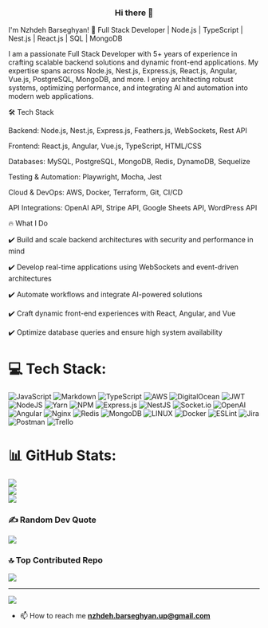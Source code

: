                                               
<div id="header" align="center">
  
  ### Hi there 👋
</div>

I'm Nzhdeh Barseghyan!
🚀 Full Stack Developer | Node.js | TypeScript | Nest.js | React.js | SQL | MongoDB

I am a passionate Full Stack Developer with 5+ years of experience in crafting scalable backend solutions and dynamic front-end applications. My expertise spans across Node.js, Nest.js, Express.js, React.js, Angular, Vue.js, PostgreSQL, MongoDB, and more. I enjoy architecting robust systems, optimizing performance, and integrating AI and automation into modern web applications.

🛠️ Tech Stack

Backend: Node.js, Nest.js, Express.js, Feathers.js, WebSockets, Rest API

Frontend: React.js, Angular, Vue.js, TypeScript, HTML/CSS

Databases: MySQL, PostgreSQL, MongoDB, Redis, DynamoDB, Sequelize

Testing & Automation: Playwright, Mocha, Jest


Cloud & DevOps: AWS, Docker, Terraform, Git, CI/CD

API Integrations: OpenAI API, Stripe API, Google Sheets API, WordPress API

🔥 What I Do

✔️ Build and scale backend architectures with security and performance in mind

✔️ Develop real-time applications using WebSockets and event-driven architectures

✔️ Automate workflows and integrate AI-powered solutions

✔️ Craft dynamic front-end experiences with React, Angular, and Vue

✔️ Optimize database queries and ensure high system availability



# 💻 Tech Stack:
![JavaScript](https://img.shields.io/badge/javascript-%23323330.svg?style=for-the-badge&logo=javascript&logoColor=%23F7DF1E) ![Markdown](https://img.shields.io/badge/markdown-%23000000.svg?style=for-the-badge&logo=markdown&logoColor=white) ![TypeScript](https://img.shields.io/badge/typescript-%23007ACC.svg?style=for-the-badge&logo=typescript&logoColor=white) ![AWS](https://img.shields.io/badge/AWS-%23FF9900.svg?style=for-the-badge&logo=amazon-aws&logoColor=white) ![DigitalOcean](https://img.shields.io/badge/DigitalOcean-%230167ff.svg?style=for-the-badge&logo=digitalOcean&logoColor=white) ![JWT](https://img.shields.io/badge/JWT-black?style=for-the-badge&logo=JSON%20web%20tokens) ![NodeJS](https://img.shields.io/badge/node.js-6DA55F?style=for-the-badge&logo=node.js&logoColor=white) ![Yarn](https://img.shields.io/badge/yarn-%232C8EBB.svg?style=for-the-badge&logo=yarn&logoColor=white) ![NPM](https://img.shields.io/badge/NPM-%23000000.svg?style=for-the-badge&logo=npm&logoColor=white) ![Express.js](https://img.shields.io/badge/express.js-%23404d59.svg?style=for-the-badge&logo=express&logoColor=%2361DAFB) ![NestJS](https://img.shields.io/badge/nestjs-%23E0234E.svg?style=for-the-badge&logo=nestjs&logoColor=white)  ![Socket.io](https://img.shields.io/badge/Socket.io-black?style=for-the-badge&logo=socket.io&badgeColor=010101) ![OpenAI](https://camo.githubusercontent.com/e979c2879bdef24810b24f466df4ede646a766cad869df6666c1530003b49327/68747470733a2f2f696d672e736869656c64732e696f2f62616467652f4f70656e41492d3431323939312e7376673f7374796c653d666f722d7468652d6261646765266c6f676f3d4f70656e4149266c6f676f436f6c6f723d7768697465) ![Angular](https://img.shields.io/badge/angular-%23DD0031.svg?style=for-the-badge&logo=angular&logoColor=white) ![Nginx](https://img.shields.io/badge/nginx-%23009639.svg?style=for-the-badge&logo=nginx&logoColor=white) ![Redis](https://img.shields.io/badge/redis-%23DD0031.svg?style=for-the-badge&logo=redis&logoColor=white) ![MongoDB](https://img.shields.io/badge/MongoDB-%234ea94b.svg?style=for-the-badge&logo=mongodb&logoColor=white) ![LINUX](https://img.shields.io/badge/Linux-FCC624?style=for-the-badge&logo=linux&logoColor=black) ![Docker](https://img.shields.io/badge/docker-%230db7ed.svg?style=for-the-badge&logo=docker&logoColor=white) ![ESLint](https://img.shields.io/badge/ESLint-4B3263?style=for-the-badge&logo=eslint&logoColor=white) ![Jira](https://img.shields.io/badge/jira-%230A0FFF.svg?style=for-the-badge&logo=jira&logoColor=white) ![Postman](https://img.shields.io/badge/Postman-FF6C37?style=for-the-badge&logo=postman&logoColor=white) ![Trello](https://img.shields.io/badge/Trello-%23026AA7.svg?style=for-the-badge&logo=Trello&logoColor=white)
# 📊 GitHub Stats:
![](https://github-readme-stats.vercel.app/api?username=Nzhdeh-esterox&theme=dark&hide_border=false&include_all_commits=true&count_private=true)<br/>
![](https://github-readme-streak-stats.herokuapp.com/?user=Nzhdeh-esterox&theme=dark&hide_border=false)<br/>
![](https://github-readme-stats.vercel.app/api/top-langs/?username=Nzhdeh-esterox&theme=dark&hide_border=false&include_all_commits=true&count_private=true&layout=compact)

<!-- ## 🏆 GitHub Trophies -->
<!-- ![](https://github-profile-trophy.vercel.app/?username=Nzhdeh-esterox&theme=radical&no-frame=true&no-bg=false&margin-w=4) -->

### ✍️ Random Dev Quote
![](https://quotes-github-readme.vercel.app/api?type=horizontal&theme=radical)

### 🔝 Top Contributed Repo
![](https://github-contributor-stats.vercel.app/api?username=Nzhdeh-esterox&limit=5&theme=dark&combine_all_yearly_contributions=true)

---
[![](https://visitcount.itsvg.in/api?id=Nzhdeh-esterox&icon=0&color=0)](https://visitcount.itsvg.in)

<!-- Proudly created with GPRM ( https://gprm.itsvg.in ) -->
<!--
**Nzhdeh-esterox/Nzhdeh-esterox** is a ✨ _special_ ✨ repository because its `README.md` (this file) appears on your GitHub profile.

Here are some ideas to get you started:

- 🔭 I’m currently working on ...
- 🌱 I’m currently learning ...
- 👯 I’m looking to collaborate on ...
- 🤔 I’m looking for help with ...
- 💬 Ask me about ...
- 📫 How to reach me: ...
- 😄 Pronouns: ...
- ⚡ Fun fact: ...
-->
- 📫 How to reach me **nzhdeh.barseghyan.up@gmail.com**

